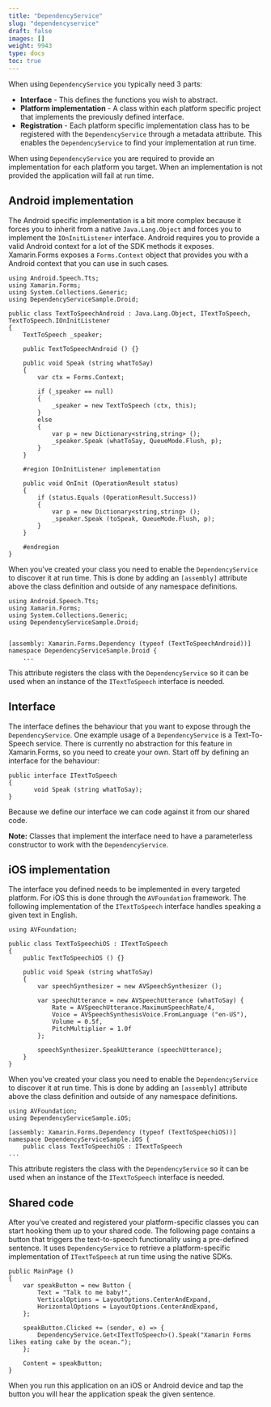 ```yaml
---
title: "DependencyService"
slug: "dependencyservice"
draft: false
images: []
weight: 9943
type: docs
toc: true
---
```


When using `DependencyService` you typically need 3 parts:

* **Interface** - This defines the functions you wish to abstract.
* **Platform implementation** - A class within each platform specific project that implements the previously defined interface.
* **Registration** - Each platform specific implementation class has to be registered with the `DependencyService` through a metadata attribute. This enables the `DependencyService` to find your implementation at run time.

When using `DependencyService` you are required to provide an implementation for each platform you target. When an implementation is not provided the application will fail at run time.

## Android implementation
The Android specific implementation is a bit more complex because it forces you to inherit from a native `Java.Lang.Object` and forces you to implement the `IOnInitListener` interface. Android requires you to provide a valid Android context for a lot of the SDK methods it exposes. Xamarin.Forms exposes a `Forms.Context` object that provides you with a Android context that you can use in such cases.

    using Android.Speech.Tts;
    using Xamarin.Forms;
    using System.Collections.Generic;
    using DependencyServiceSample.Droid;
    
    public class TextToSpeechAndroid : Java.Lang.Object, ITextToSpeech, TextToSpeech.IOnInitListener
    {
        TextToSpeech _speaker;
    
        public TextToSpeechAndroid () {}
    
        public void Speak (string whatToSay)
        {
            var ctx = Forms.Context;

            if (_speaker == null) 
            {
                _speaker = new TextToSpeech (ctx, this);
            } 
            else 
            {
                var p = new Dictionary<string,string> ();
                _speaker.Speak (whatToSay, QueueMode.Flush, p);
            }
        }
    
        #region IOnInitListener implementation
        
        public void OnInit (OperationResult status)
        {
            if (status.Equals (OperationResult.Success)) 
            {
                var p = new Dictionary<string,string> ();
                _speaker.Speak (toSpeak, QueueMode.Flush, p);
            }
        }
        
        #endregion
    }
    
When you've created your class you need to enable the `DependencyService` to discover it at run time. This is done by adding an `[assembly]` attribute above the class definition and outside of any namespace definitions.

    using Android.Speech.Tts;
    using Xamarin.Forms;
    using System.Collections.Generic;
    using DependencyServiceSample.Droid;
    
    
    [assembly: Xamarin.Forms.Dependency (typeof (TextToSpeechAndroid))]
    namespace DependencyServiceSample.Droid {
        ...
    
This attribute registers the class with the `DependencyService` so it can be used when an instance of the `ITextToSpeech` interface is needed.

## Interface
The interface defines the behaviour that you want to expose through the `DependencyService`. One example usage of a `DependencyService` is a Text-To-Speech service. There is currently no abstraction for this feature in Xamarin.Forms, so you need to create your own. Start off by defining an interface for the behaviour:

    public interface ITextToSpeech
    {
           void Speak (string whatToSay);
    }

Because we define our interface we can code against it from our shared code.

**Note:** Classes that implement the interface need to have a parameterless constructor to work with the `DependencyService`.

## iOS implementation
The interface you defined needs to be implemented in every targeted platform. For iOS this is done through the `AVFoundation` framework. The following implementation of the `ITextToSpeech` interface handles speaking a given text in English.

    using AVFoundation;
    
    public class TextToSpeechiOS : ITextToSpeech
    {
        public TextToSpeechiOS () {}
    
        public void Speak (string whatToSay)
        {
            var speechSynthesizer = new AVSpeechSynthesizer ();
    
            var speechUtterance = new AVSpeechUtterance (whatToSay) {
                Rate = AVSpeechUtterance.MaximumSpeechRate/4,
                Voice = AVSpeechSynthesisVoice.FromLanguage ("en-US"),
                Volume = 0.5f,
                PitchMultiplier = 1.0f
            };
    
            speechSynthesizer.SpeakUtterance (speechUtterance);
        }
    }
    
When you've created your class you need to enable the `DependencyService` to discover it at run time. This is done by adding an `[assembly]` attribute above the class definition and outside of any namespace definitions.

    using AVFoundation;
    using DependencyServiceSample.iOS;
    
    [assembly: Xamarin.Forms.Dependency (typeof (TextToSpeechiOS))]
    namespace DependencyServiceSample.iOS {
        public class TextToSpeechiOS : ITextToSpeech
    ...
    
This attribute registers the class with the `DependencyService` so it can be used when an instance of the `ITextToSpeech` interface is needed.

## Shared code
After you've created and registered your platform-specific classes you can start hooking them up to your shared code. The following page contains a button that triggers the text-to-speech functionality using a pre-defined sentence. It uses `DependencyService` to retrieve a platform-specific implementation of `ITextToSpeech` at run time using the native SDKs.

    public MainPage ()
    {
        var speakButton = new Button {
            Text = "Talk to me baby!",
            VerticalOptions = LayoutOptions.CenterAndExpand,
            HorizontalOptions = LayoutOptions.CenterAndExpand,
        };
        
        speakButton.Clicked += (sender, e) => {
            DependencyService.Get<ITextToSpeech>().Speak("Xamarin Forms likes eating cake by the ocean.");
        };
        
        Content = speakButton;
    }
    
When you run this application on an iOS or Android device and tap the button you will hear the application speak the given sentence.

